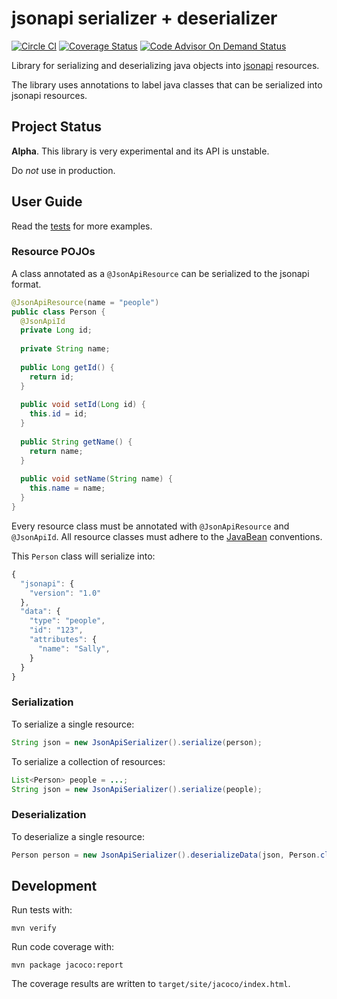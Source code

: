# jsonapi serializer + deserializer

[![Circle CI](https://circleci.com/gh/winterchord/jsonapi.svg?style=svg)](https://circleci.com/gh/winterchord/jsonapi)
[![Coverage Status](https://coveralls.io/repos/winterchord/jsonapi/badge.svg?branch=master&service=github)](https://coveralls.io/github/winterchord/jsonapi?branch=master)
[![Code Advisor On Demand
Status](https://badges.ondemand.coverity.com/streams/83ouvkifjl0jf787e1r0mpm1o4)](https://ondemand.coverity.com/streams/83ouvkifjl0jf787e1r0mpm1o4/jobs)

Library for serializing and deserializing java objects into
[jsonapi][jsonapi] resources.

The library uses annotations to label java classes that can be
serialized into jsonapi resources.

[jsonapi]: http://jsonapi.org

## Project Status

**Alpha**. This library is very experimental and its API is unstable.

Do _not_ use in production.

## User Guide

Read the [tests](https://github.com/winterchord/jsonapi/tree/master/src/test/java/org/winterchord/jsonapi) for more examples.

### Resource POJOs

A class annotated as a `@JsonApiResource` can be serialized to the jsonapi format.

```java
@JsonApiResource(name = "people")
public class Person {
  @JsonApiId
  private Long id;
  
  private String name;
  
  public Long getId() {
    return id;
  }
  
  public void setId(Long id) {
    this.id = id;
  }
  
  public String getName() {
    return name;
  }
  
  public void setName(String name) {
    this.name = name;
  }
}
```

Every resource class must be annotated with `@JsonApiResource` and `@JsonApiId`.
All resource classes must adhere to the [JavaBean](https://en.wikipedia.org/wiki/JavaBeans#JavaBean_conventions) conventions.

This `Person` class will serialize into:

```javascript
{
  "jsonapi": {
    "version": "1.0"
  },
  "data": {
    "type": "people",
    "id": "123",
    "attributes": {
      "name": "Sally",
    }
  }
}
```

### Serialization

To serialize a single resource:

```java
String json = new JsonApiSerializer().serialize(person);
```

To serialize a collection of resources:

```java
List<Person> people = ...;
String json = new JsonApiSerializer().serialize(people);
```

### Deserialization

To deserialize a single resource:

```java
Person person = new JsonApiSerializer().deserializeData(json, Person.class);
```

## Development

Run tests with:

```
mvn verify
```

Run code coverage with:

```
mvn package jacoco:report
```

The coverage results are written to `target/site/jacoco/index.html`.
